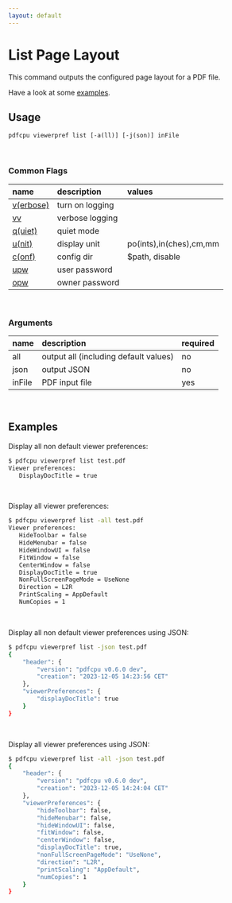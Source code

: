 ```yaml
---
layout: default
---
```


# List Page Layout

This command outputs the configured page layout for a PDF file.

Have a look at some [examples](#examples).

## Usage

```
pdfcpu viewerpref list [-a(ll)] [-j(son)] inFile
```

<br>

### Common Flags

| name                                            | description     | values
|:------------------------------------------------|:----------------|:-------
| [v(erbose)](../getting_started/common_flags.md) | turn on logging |
| [vv](../getting_started/common_flags.md)        | verbose logging |
| [q(uiet)](../getting_started/common_flags.md)   | quiet mode      |
| [u(nit)](../getting_started/common_flags.md)    | display unit    | po(ints),in(ches),cm,mm
| [c(onf)](../getting_started/common_flags.md)       | config dir      | $path, disable
| [upw](../getting_started/common_flags.md)          | user password   |
| [opw](../getting_started/common_flags.md)          | owner password  |

<br>

### Arguments

| name    | description         | required
|:--------|:--------------------|:--------------------------
| all     | output all (including default values)      | no
| json    | output JSON                                | no
| inFile  | PDF input file                             | yes



<br>

## Examples

Display all non default viewer preferences:

```sh
$ pdfcpu viewerpref list test.pdf
Viewer preferences:
   DisplayDocTitle = true
```

<br>

Display all viewer preferences:
```sh
$ pdfcpu viewerpref list -all test.pdf
Viewer preferences:
   HideToolbar = false
   HideMenubar = false
   HideWindowUI = false
   FitWindow = false
   CenterWindow = false
   DisplayDocTitle = true
   NonFullScreenPageMode = UseNone
   Direction = L2R
   PrintScaling = AppDefault
   NumCopies = 1
```

<br>

Display all non default viewer preferences using JSON:
```sh
$ pdfcpu viewerpref list -json test.pdf
{
	"header": {
		"version": "pdfcpu v0.6.0 dev",
		"creation": "2023-12-05 14:23:56 CET"
	},
	"viewerPreferences": {
		"displayDocTitle": true
	}
}
```

<br>

Display all viewer preferences using JSON:
```sh
$ pdfcpu viewerpref list -all -json test.pdf
{
	"header": {
		"version": "pdfcpu v0.6.0 dev",
		"creation": "2023-12-05 14:24:04 CET"
	},
	"viewerPreferences": {
		"hideToolbar": false,
		"hideMenubar": false,
		"hideWindowUI": false,
		"fitWindow": false,
		"centerWindow": false,
		"displayDocTitle": true,
		"nonFullScreenPageMode": "UseNone",
		"direction": "L2R",
		"printScaling": "AppDefault",
		"numCopies": 1
	}
}
```

